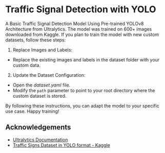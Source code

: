 
# Traffic Signal Detection with YOLO    

A Basic Traffic Signal Detection Model Using Pre-trained YOLOv8 Architecture from Ultralytics. The model was trained on 600+ images downloaded from Kaggle. If you plan to train the model with new custom datasets, follow these steps:

1. Replace Images and Labels:
- Replace the existing images and labels in the dataset folder with your custom data.

2. Update the Dataset Configuration:
- Open the *dataset.yaml* file.
- Modify the `path` parameter to point to your root directory where the custom dataset is stored. 

By following these instructions, you can adapt the model to your specific use case. Happy training! 
## Acknowledgements

 - [Ultralytics Documentation](https://docs.ultralytics.com/)
 - [Traffic Signs Dataset in YOLO format - Kaggle](https://www.kaggle.com/datasets/valentynsichkar/traffic-signs-dataset-in-yolo-format)

